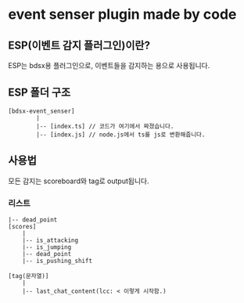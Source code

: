 # event senser plugin made by code
## ESP(이벤트 감지 플러그인)이란?
ESP는 bdsx용 플러그인으로, 이벤트들을 감지하는 용으로 사용됩니다.

## ESP 폴더 구조
```
[bdsx-event_senser]
        |
        |-- [index.ts] // 코드가 여기에서 짜졌습니다.
        |-- [index.js] // node.js에서 ts를 js로 변환해줍니다.
```
## 사용법

모든 감지는 scoreboard와 tag로 output됩니다.

### 리스트
```|-- last_chat_content
|-- dead_point
[scores]
    |
    |-- is_attacking
    |-- is_jumping
    |-- dead_point
    |-- is_pushing_shift

[tag(문자열)]
    |
    |-- last_chat_content(lcc: < 이렇게 시작함.)

```